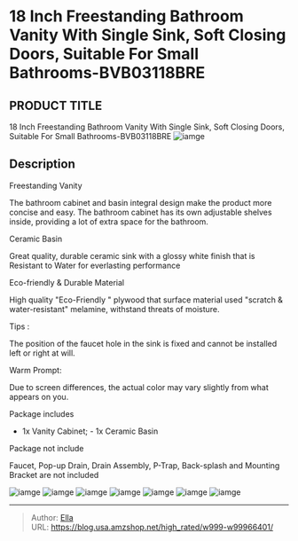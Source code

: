 # 18 Inch Freestanding Bathroom Vanity With Single Sink, Soft Closing Doors, Suitable For Small Bathrooms-BVB03118BRE


## PRODUCT TITLE 

18 Inch Freestanding Bathroom Vanity With Single Sink, Soft Closing Doors, Suitable For Small Bathrooms-BVB03118BRE
![iamge](https://b2bfiles1.gigab2b.cn/image/wkseller/9085/20221226_57d8d96aa55d34aceee5284fea158f4c.jpg)

## Description

Freestanding Vanity

The bathroom cabinet and basin integral design make the product more concise and easy. The bathroom cabinet has its own adjustable shelves inside, providing a lot of extra space for the bathroom.









Ceramic Basin

Great quality, durable ceramic sink with a glossy white finish that is Resistant to Water for everlasting performance









Eco-friendly &amp; Durable Material



High quality &#34;Eco-Friendly &#34; plywood that surface material used &#34;scratch &amp; water-resistant&#34; melamine, withstand threats of moisture.







Tips :

The position of the faucet hole in the sink is fixed and cannot be installed left or right at will.




Warm Prompt:

Due to screen differences, the actual color may vary slightly from what appears on you.




Package includes

- 1x Vanity Cabinet; - 1x Ceramic Basin




Package not include

Faucet, Pop-up Drain, Drain Assembly, P-Trap, Back-splash and Mounting Bracket are not included










![iamge](https://b2bfiles1.gigab2b.cn/image/wkseller/9085/20221226_72314fa3b6ddec0c7ada6ae66c12fdbc.jpg)
![iamge](https://b2bfiles1.gigab2b.cn/image/wkseller/9085/20221226_4d318190c4c9bebf991740418a60486f.jpg)
![iamge](https://b2bfiles1.gigab2b.cn/image/wkseller/9085/20221225_89d1d4ebb920bc9ce75a1a0b90ad2935.png)
![iamge](https://b2bfiles1.gigab2b.cn/image/wkseller/9085/20221211_6b8f3a4580abd464d9082e90ebba9a40.jpg)
![iamge](https://b2bfiles1.gigab2b.cn/image/wkseller/9085/20230130_9b6bccf488d475c09a2a35a1a99235e9.jpg)
![iamge](https://b2bfiles1.gigab2b.cn/image/wkseller/9085/20230130_292cb70e3a12d8b1356eb27de13fa3d6.jpg)
![iamge](https://b2bfiles1.gigab2b.cn/image/wkseller/9085/20230225_9b9a46acf2f2ba79c167926190be39f2.jpg)


---

> Author: [Ella](https://blog.usa.amzshop.net/)  
> URL: https://blog.usa.amzshop.net/high_rated/w999-w99966401/  

